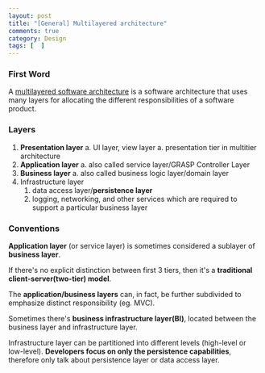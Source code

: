 ```yaml
---
layout: post
title: "[General] Multilayered architecture"
comments: true
category: Design
tags: [  ]
---
```


### First Word

A [multilayered software architecture](http://en.wikipedia.org/wiki/Multilayered_architecture) is a software architecture that uses many layers for allocating the different responsibilities of a software product.

### Layers

1. __Presentation layer__
    a. UI layer, view layer
    a. presentation tier in multitier architecture
1. __Application layer__
    a. also called service layer/GRASP Controller Layer
1. __Business layer__
    a. also called business logic layer/domain layer
1. Infrastructure layer
    1. data access layer/__persistence layer__
    1. logging, networking, and other services which are required to support a particular business layer

### Conventions

__Application layer__ (or service layer) is sometimes considered a sublayer of __business layer__. 

If there's no explicit distinction between first 3 tiers, then it's a __traditional client-server(two-tier) model__.

The __application/business layers__ can, in fact, be further subdivided to emphasize distinct responsibility (eg. MVC). 

Sometimes there's __business infrastructure layer(BI)__, located between the business layer and infrastructure layer. 

Infrastructure layer can be partitioned into different levels (high-level or low-level). __Developers focus on only the persistence capabilities__, therefore only talk about persistence layer or data access layer. 
